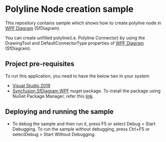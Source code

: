 # Polyline Node creation sample
This repository contains sample which shows how to create polyline node in [WPF Diagram](https://www.syncfusion.com/wpf-controls/diagram) (SfDiagram).

You can create unfilled polyline(i.e. Polyline Connector) by using the DrawingTool and DefaultConnectorType properties of [WPF Diagram](https://www.syncfusion.com/wpf-controls/diagram) (SfDiagram).

## Project pre-requisites
To run this application, you need to have the below two in your system

* [Visual Studio 2019](https://www.visualstudio.com/wpf-vs)
* [Syncfusion.SfDiagram.WPF](https://www.nuget.org/packages/Syncfusion.SfDiagram.WPF/) nuget package. To install the package using NuGet Package Manager, refer this [link](https://docs.microsoft.com/en-us/nuget/quickstart/install-and-use-a-package-in-visual-studio#nuget-package-manager).

## Deploying and running the sample
* To debug the sample and then run it, press F5 or select Debug > Start Debugging. To run the sample without debugging, press Ctrl+F5 or selectDebug > Start Without Debugging.
